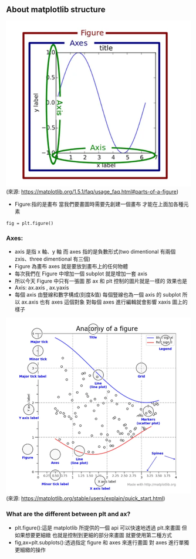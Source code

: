 ## About matplotlib structure

![matplotlib structure](./images/matplotlib%20structure.png "matplotlib structure")  
(來源: https://matplotlib.org/1.5.1/faq/usage_faq.html#parts-of-a-figure)

- Figure:指的是畫布 當我們要畫圖時需要先創建一個畫布 才能在上面加各種元素

```
fig = plt.figure()
```

### Axes:

- axis 是指 x 軸、y 軸 而 axes 指的是負數形式(two dimentional 有兩個 zxis、three dimentional 有三個)
- Figure 為畫布 axes 就是要放到畫布上的任何物體
- 每次我們在 Figure 中增加一個 subplot 就是增加一套 axis
- 所以今天 Figure 中只有一張圖 那 ax 和 plt 控制的圖片就是一樣的 效果也是
- Axis: ax.axis , ax.yaxis
- 每個 axis 由豎線和數字構成(刻度&值) 每個豎線也為一個 axis 的 subplot 所以 ax.axis 也有 axes 這個對象 對每個 axes 進行編輯就會影響 xaxis 圖上的樣子

![matplotlib](./images/matplotlib.png "matplotlib")  
(來源: https://matplotlib.org/stable/users/explain/quick_start.html)

### What are the different between plt and ax?

- plt.figure():這是 matplotlib 所提供的一個 api 可以快速地透過 plt.來畫圖 但如果想要更細緻 也就是控制到更細的部分來畫圖 就要使用第二種方式
- fig,ax=plt.subplots():透過指定 figure 和 axes 來進行畫圖 對 axes 進行單獨更細緻的操作

